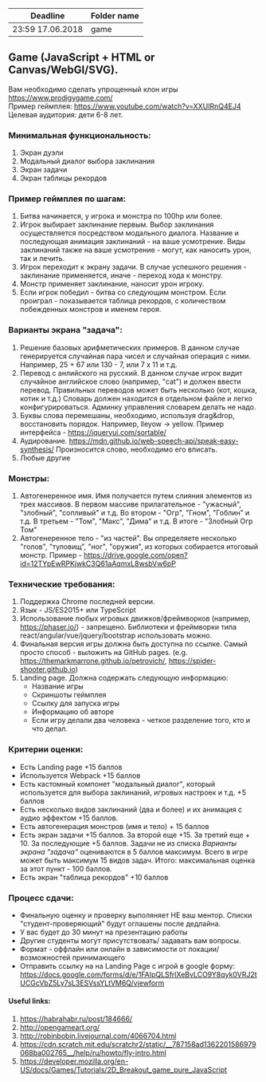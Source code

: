 | Deadline  | Folder name |
|-----------|-------------|
| 23:59 17.06.2018 | game |

## Game (JavaScript + HTML or Canvas/WebGl/SVG).

Вам необходимо сделать упрощенный клон игры https://www.prodigygame.com/  
Пример геймплея: https://www.youtube.com/watch?v=XXUIRnQ4EJ4  
Целевая аудитория: дети 6-8 лет.

### Минимальная функциональность:
  1) Экран дуэли
  2) Модальный диалог выбора заклинания
  3) Экран задачи
  4) Экран таблицы рекордов
  
### Пример геймплея по шагам:
1. Битва начинается, у игрока и монстра по 100hp или более.
2. Игрок выбирает заклинание первым. Выбор заклинания осуществляется посредством модального диалога. Название и последующая анимация заклинаний - на ваше усмотрение. Виды заклинаний также на ваше усмотрение - могут, как наносить урон, так и лечить. 
3. Игрок переходит к экрану задачи. В случае успешного решения - заклинание применяется, иначе - переход хода к монстру. 
4. Монстр применяет заклинание, наносит урон игроку.
5. Если игрок победил - битва со следующим монстром. Если проиграл - показывается таблица рекордов, с количеством побежденных монстров и именем героя. 

### Варианты экрана "задача":
 1) Решение базовых арифметических примеров. В данном случае генерируется случайная пара чисел и случайная операция с ними.  Например, 25 + 67 или 130 - 7, или 7 x 11 и т.д.
 2) Перевод с анлийского на русский. В данном случае игрок видит случайное английское слово (например, "cat") и должен ввести перевод. Правильных переводов может быть несколько (кот, кошка, котик и т.д.) Словарь должен находится в отдельном файле и легко конфигурироваться. Админку управления словарем делать не надо.  
 3) Буквы слова перемешаны, необходимо, используя drag&drop, восстановить порядок. Например, lleyow -> yellow. Пример интерфейса - https://jqueryui.com/sortable/
 4) Аудирование. https://mdn.github.io/web-speech-api/speak-easy-synthesis/ Произносится слово, необходимо его вписать. 
 5) Любые другие
 
### Монстры:
1) Автогенеренное имя. Имя получается путем слияния элементов из трех массивов. 
   В первом массиве прилагательное - "ужасный", "злобный", "сопливый" и т.д. 
   Во втором - "Огр", "Гном", "Гоблин" и т.д.
   В третьем - "Том", "Макс", "Дима" и т.д.
   В итоге - "Злобный Огр Том"
 2) Автогенеренное тело - "из частей". Вы определяете несколько "голов", "туловищ", "ног", "оружия", из которых собирается итоговый монстр. 
 Пример - https://drive.google.com/open?id=12TYpEwRPKjwkC3Q61aAqmxL8wsbVw6pP
 
### Технические требования:
1) Поддержка Сhrome последней версии. 
2) Язык - JS/ES2015+ или TypeScript
3) Использование любых игровых движков/фреймворков (например, https://phaser.io/) - запрещено. 
   Библиотеки и фреймворки типа react/angular/vue/jquery/bootstrap использовать можно.
4) Финальная версия игры должна быть доступна по ссылке. Самый просто способ - выложить на GitHub pages. (e.g. https://themarkmarrone.github.io/petrovich/, https://spider-shooter.github.io)
5) Landing page. Должна содержать следующую информацию:
   - Название игры
   - Скриншоты геймплея
   - Ссылку для запуска игры
   - Информацию об авторе 
   - Если игру делали два человека - четкое разделение того, кто и что делал. 

### Критерии оценки:
- Есть Landing page +15 баллов
- Используется Webpack +15 баллов
- Есть кастомный компонет "модальный диалог", который используется для выбора заклинаний, игровых настроек и т.д. +5 баллов
- Есть несколько видов заклинаний (два и более) и их анимация с аудио эффектом +15 баллов.
- Есть автогенерация монстров (имя и тело) + 15 баллов
- Есть экран задачи +15 баллов. За второй еще +15. За третий еще + 10. За последующие +5 баллов. Задачи не из списка *Варианты экрана "задача"* оцениваются в 5 баллов максимум. Всего в игре может быть максимум 15 видов задач. Итого: максимальная оценка за этот пункт - 100 баллов. 
- Есть экран "таблица рекордов" +10 баллов 

### Процесс сдачи: 
 - Финальную оценку и проверку выполяняет НЕ ваш ментор. Списки "студент-проверяющий" будут оглашены после дедлайна.
 - У вас будет до 30 минут на презентацию работы
 - Другие студенты могут присутствовать/ задавать вам вопросы.
 - Формат - оффлайн или онлайн в зависимости от локации/возможностей принимающего
 - Отправить ссылку на на Landing Page c игрой в google форму: https://docs.google.com/forms/d/e/1FAIpQLSfrlXeBvLCO9Y8qyk0VRJ2tUCGcVbZ5Ly7sL3ESVssYLtVM6Q/viewform

#### Useful links:
1) https://habrahabr.ru/post/184666/  
2) http://opengameart.org/
3) http://robinbobin.livejournal.com/4066704.html
4) https://cdn.scratch.mit.edu/scratchr2/static/__787158ad1362201586979068ba002765__/help/ru/howto/fly-intro.html
5) https://developer.mozilla.org/en-US/docs/Games/Tutorials/2D_Breakout_game_pure_JavaScript
